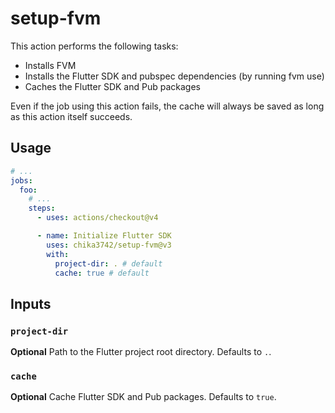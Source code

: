 # setup-fvm

This action performs the following tasks:

- Installs FVM
- Installs the Flutter SDK and pubspec dependencies (by running fvm use)
- Caches the Flutter SDK and Pub packages

Even if the job using this action fails, the cache will always be saved as long as this action itself succeeds.

## Usage

```YAML
# ...
jobs:
  foo:
    # ...
    steps:
      - uses: actions/checkout@v4

      - name: Initialize Flutter SDK
        uses: chika3742/setup-fvm@v3
        with:
          project-dir: . # default
          cache: true # default
```

## Inputs

### `project-dir`

**Optional** Path to the Flutter project root directory. Defaults to `.`.

### `cache`

**Optional** Cache Flutter SDK and Pub packages. Defaults to `true`.
